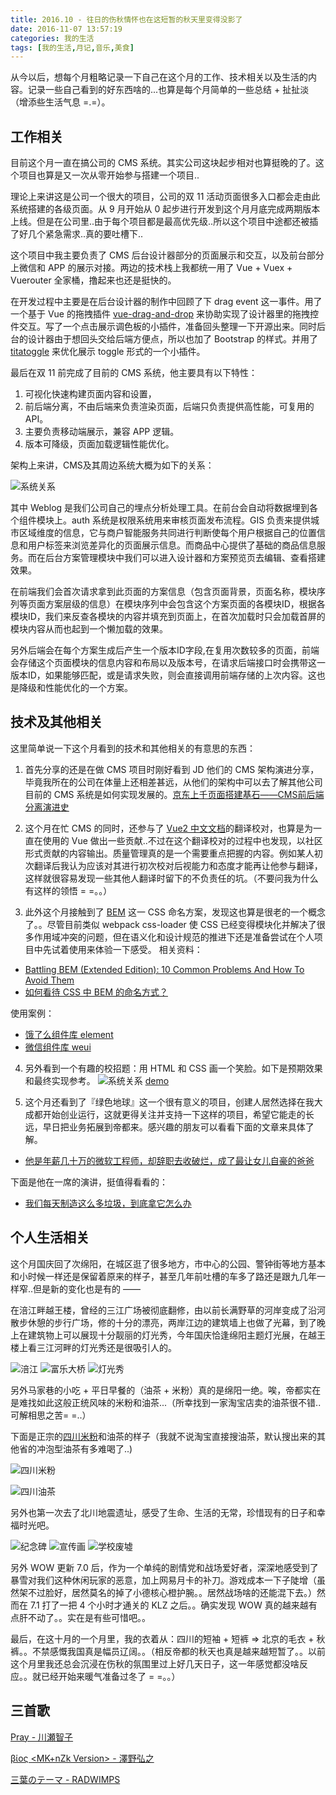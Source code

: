 ```yaml
---
title: 2016.10 - 往日的伤秋情怀也在这短暂的秋天里变得没影了
date: 2016-11-07 13:57:19
categories: 我的生活
tags: [我的生活,月记,音乐,美食]
---
```

从今以后，想每个月粗略记录一下自己在这个月的工作、技术相关以及生活的内容。记录一些自己看到的好东西啥的...也算是每个月简单的一些总结 + 扯扯淡（增添些生活气息 =.=）。

## 工作相关

目前这个月一直在搞公司的 CMS 系统。其实公司这块起步相对也算挺晚的了。这个项目也算是又一次从零开始参与搭建一个项目..

理论上来讲这是公司一个很大的项目，公司的双 11 活动页面很多入口都会走由此系统搭建的各级页面。从 9 月开始从 0 起步进行开发到这个月月底完成两期版本上线。但是在公司里..由于每个项目都是最高优先级..所以这个项目中途都还被插了好几个紧急需求..真的要吐槽下..

这个项目中我主要负责了 CMS 后台设计器部分的页面展示和交互，以及前台部分上微信和 APP 的展示对接。两边的技术栈上我都统一用了 Vue + Vuex + Vuerouter 全家桶，撸起来也还是挺快的。

在开发过程中主要是在后台设计器的制作中回顾了下 drag event 这一事件。用了一个基于 Vue 的拖拽插件 [vue-drag-and-drop](https://github.com/james2doyle/vue-drag-and-drop) 来协助实现了设计器里的拖拽控件交互。写了一个点击展示调色板的小插件，准备回头整理一下开源出来。同时后台的设计器由于想回头交给后端方便点，所以也加了 Bootstrap 的样式。并用了 [titatoggle](http://kleinejan.github.io/titatoggle/) 来优化展示 toggle 形式的一个小插件。

最后在双 11 前完成了目前的 CMS 系统，他主要具有以下特性：

1. 可视化快速构建页面内容和设置，
2. 前后端分离，不由后端来负责渲染页面，后端只负责提供高性能，可复用的 API。
3. 主要负责移动端展示，兼容 APP 逻辑。
4. 版本可降级，页面加载逻辑性能优化。

架构上来讲，CMS及其周边系统大概为如下的关系：

![系统关系](http://qcyoung.qiniudn.com/qcyoung/201610/module_relation.png)

其中 Weblog 是我们公司自己的埋点分析处理工具。在前台会自动将数据埋到各个组件模块上。auth 系统是权限系统用来审核页面发布流程。GIS 负责来提供城市区域维度的信息，它与商户智能服务共同进行判断使每个用户根据自己的位置信息和用户标签来浏览差异化的页面展示信息。而商品中心提供了基础的商品信息服务。而在后台方案管理模块中我们可以进入设计器和方案预览页去编辑、查看搭建效果。

在前端我们会首次请求拿到此页面的方案信息（包含页面背景，页面名称，模块序列等页面方案层级的信息）在模块序列中会包含这个方案页面的各模块ID，根据各模块ID，我们来反查各模块的内容并填充到页面上，在首次加载时只会加载首屏的模块内容从而也起到一个懒加载的效果。

另外后端会在每个方案生成后产生一个版本ID字段,在复用次数较多的页面，前端会存储这个页面模块的信息内容和布局以及版本号，在请求后端接口时会携带这一版本ID，如果能够匹配，或是请求失败，则会直接调用前端存储的上次内容。这也是降级和性能优化的一个方案。


## 技术及其他相关
这里简单说一下这个月看到的技术和其他相关的有意思的东西：

1. 首先分享的还是在做 CMS 项目时刚好看到 JD 他们的 CMS 架构演进分享，毕竟我所在的公司在体量上还相差甚远，从他们的架构中可以去了解其他公司目前的 CMS 系统是如何实现发展的。[京东上千页面搭建基石——CMS前后端分离演进史](http://mp.weixin.qq.com/s?__biz=MzIwODA4NjMwNA==&mid=2652897861&idx=1&sn=f2804fd064c7d3ea86554c187ae03db7)

2. 这个月在忙 CMS 的同时，还参与了 [Vue2 中文文档](https://vuefe.cn/)的翻译校对，也算是为一直在使用的 Vue 做出一些贡献..不过在这个翻译校对的过程中也发现，以社区形式贡献的内容输出。质量管理真的是一个需要重点把握的内容。例如某人初次翻译后我认为应该对其进行初次校对后视能力和态度才能再让他参与翻译，这样就很容易发现一些其他人翻译时留下的不负责任的坑。（不要问我为什么有这样的领悟 = =。。）

3. 此外这个月接触到了 [BEM](http://getbem.com/introduction/) 这一 CSS 命名方案，发现这也算是很老的一个概念了。。尽管目前类似 webpack css-loader 使 CSS 已经变得模块化并解决了很多作用域冲突的问题，但在语义化和设计规范的推进下还是准备尝试在个人项目中先试着使用来体验一下感受。
相关资料：
- [Battling BEM (Extended Edition): 10 Common Problems And How To Avoid Them](https://www.smashingmagazine.com/2016/06/battling-bem-extended-edition-common-problems-and-how-to-avoid-them/)
- [如何看待 CSS 中 BEM 的命名方式？](https://www.zhihu.com/question/21935157?sort=created)

使用案例：
- [饿了么组件库 element](https://github.com/ElemeFE/element)
- [微信组件库 weui](https://github.com/weui/weui/)

4. 另外看到一个有趣的校招题：用 HTML 和 CSS 画一个笑脸。如下是预期效果和最终实现参考。
![系统关系](http://qcyoung.qiniudn.com/qcyoung/201610/smile.png)
[demo](http://codepen.io/yangzj1992/pen/mrNBdZ)

5. 这个月还看到了『绿色地球』这一个很有意义的项目，创建人居然选择在我大成都开始创业运行，这就更得关注并支持一下这样的项目，希望它能走的长远，早日把业务拓展到帝都来。感兴趣的朋友可以看看下面的文章来具体了解。
- [他是年薪几十万的微软工程师，却辞职去收破烂，成了最让女儿自豪的爸爸](http://mp.weixin.qq.com/s?__biz=MjM5ODAwNDIwMA==&mid=2650522355&idx=1&sn=66e16af0905af40324740f1763f22320)

下面是他在一席的演讲，挺值得看看的：
- [我们每天制造这么多垃圾，到底拿它怎么办](http://mp.weixin.qq.com/s?__biz=MjM5NjYyMjM0MA==&mid=2650864114&idx=1&sn=b6a6dab97498a430e4b28099f6e8c7eb)

## 个人生活相关

这个月国庆回了次绵阳，在城区逛了很多地方，市中心的公园、警钟街等地方基本和小时候一样还是保留着原来的样子，甚至几年前吐槽的车多了路还是跟九几年一样窄..但是新的变化也是有的 ——

在涪江畔越王楼，曾经的三江广场被彻底翻修，由以前长满野草的河岸变成了沿河散步休憩的步行广场，修的十分的漂亮，两岸江边的建筑墙上也做了光幕，到了晚上在建筑物上可以展现十分靓丽的灯光秀，今年国庆恰逢绵阳主题灯光展，在越王楼上看三江河畔的灯光秀还是很吸引人的。

![涪江](http://qcyoung.qiniudn.com/qcyoung/201610/riverside.jpeg)
![富乐大桥](http://qcyoung.qiniudn.com/qcyoung/201610/fule_bridge.jpeg)
![灯光秀](http://qcyoung.qiniudn.com/qcyoung/201610/light_show.jpeg)

另外马家巷的小吃 + 平日早餐的（油茶 + 米粉）真的是绵阳一绝。唉，帝都实在是难找如此这般正统风味的米粉和油茶...（所幸找到一家淘宝店卖的油茶很不错..可解相思之苦= =..）

下面是正宗的[四川米粉](http://baike.baidu.com/view/1641554.htm)和油茶的样子（我就不说淘宝直接搜油茶，默认搜出来的其他省的冲泡型油茶有多难喝了..)

![四川米粉](http://qcyoung.qiniudn.com/qcyoung/201610/rice_noodle.jpg)

![四川油茶](http://qcyoung.qiniudn.com/qcyoung/201610/oil-tea.jpg)


另外也第一次去了北川地震遗址，感受了生命、生活的无常，珍惜现有的日子和幸福时光吧。

![纪念碑](http://qcyoung.qiniudn.com/qcyoung/201610/monument.jpeg)
![宣传画](http://qcyoung.qiniudn.com/qcyoung/201610/hero_chinese.jpeg)
![学校废墟](http://qcyoung.qiniudn.com/qcyoung/201610/school_ruin.jpeg)

另外 WOW 更新 7.0 后，作为一个单纯的剧情党和战场爱好者，深深地感受到了暴雪对我们这种休闲玩家的恶意，加上网易月卡的补刀。游戏成本一下子陡增（虽然架不过脸好，居然莫名的掉了小德核心橙护腕。。居然战场啥的还能混下去。）然而在 7.1 打了一把 4 个小时才通关的 KLZ 之后。。确实发现 WOW 真的越来越有点肝不动了。。实在是有些可惜吧。。

最后，在这十月的一个月里，我的衣着从：四川的短袖 + 短裤 => 北京的毛衣 + 秋裤。。不禁感慨我国真是幅员辽阔。。（相反帝都的秋天也真是越来越短暂了。。以前这个月里我还总会沉浸在伤秋的氛围里过上好几天日子，这一年感觉都没啥反应。。就已经开始来暖气准备过冬了 = =。。）

## 三首歌

[Pray - 川瀬智子](http://music.163.com/#/song?id=662235)

[βίος <MK+nZk Version> - 澤野弘之](http://music.163.com/#/song?id=498187)

[三葉のテーマ - RADWIMPS](http://music.163.com/#/song?id=426881500)
